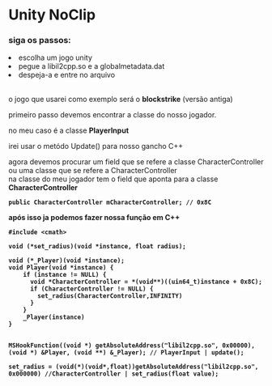 
<h1>Unity NoClip</h1>


<h3>siga os passos:</h3>
<li>escolha um jogo unity</li>
<li>pegue a libil2cpp.so e a globalmetadata.dat</li>
<li>despeja-a e entre no arquivo</li>



</br>

<p>o jogo que usarei como exemplo será o <strong>blockstrike</strong> (versão antiga)</p>

<p>primeiro passo devemos encontrar a classe do nosso jogador.</p>

<p>no meu caso é a classe <strong>PlayerInput</strong></p>

<p>irei usar o metódo Update() para nosso gancho C++</p>

<p>agora devemos procurar um field que se refere a classe CharacterController ou uma classe que se refere a CharacterController </br>na classe do meu jogador tem o field que aponta para a classe <strong>CharacterController</p>




<code>public CharacterController mCharacterController; // 0x8C</code>
 </br>

<p>após isso ja podemos fazer nossa função em C++</p>

<pre><code>#include &lt;cmath&gt;

void (*set_radius)(void *instance, float radius);

void (*_Player)(void *instance);
void Player(void *instance) {
    if (instance != NULL) {
      void *CharacterController = *(void**)((uin64_t)instance + 0x8C);
      if (CharacterController != NULL) {
        set_radius(CharacterController,INFINITY)
      }
    }
    _Player(instance)
}


MSHookFunction((void *) getAbsoluteAddress("libil2cpp.so", 0x00000), (void *) &Player, (void **) &_Player); // PlayerInput | update();  

set_radius = (void(*)(void*,float))getAbsoluteAddress("libil2cpp.so", 0x000000) //CharacterController | set_radius(float value);
</code>
</pre>






